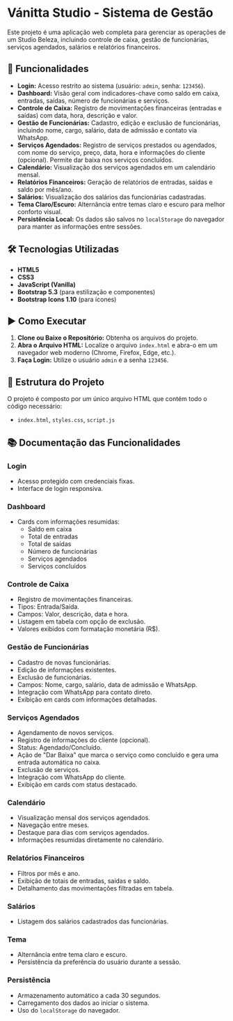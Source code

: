 # Vánitta Studio - Sistema de Gestão

Este projeto é uma aplicação web completa para gerenciar as operações de um Studio Beleza, incluindo controle de caixa, gestão de funcionárias, serviços agendados, salários e relatórios financeiros.

## 🌟 Funcionalidades

*   **Login:** Acesso restrito ao sistema (usuário: `admin`, senha: `123456`).
*   **Dashboard:** Visão geral com indicadores-chave como saldo em caixa, entradas, saídas, número de funcionárias e serviços.
*   **Controle de Caixa:** Registro de movimentações financeiras (entradas e saídas) com data, hora, descrição e valor.
*   **Gestão de Funcionárias:** Cadastro, edição e exclusão de funcionárias, incluindo nome, cargo, salário, data de admissão e contato via WhatsApp.
*   **Serviços Agendados:** Registro de serviços prestados ou agendados, com nome do serviço, preço, data, hora e informações do cliente (opcional). Permite dar baixa nos serviços concluídos.
*   **Calendário:** Visualização dos serviços agendados em um calendário mensal.
*   **Relatórios Financeiros:** Geração de relatórios de entradas, saídas e saldo por mês/ano.
*   **Salários:** Visualização dos salários das funcionárias cadastradas.
*   **Tema Claro/Escuro:** Alternância entre temas claro e escuro para melhor conforto visual.
*   **Persistência Local:** Os dados são salvos no `localStorage` do navegador para manter as informações entre sessões.

## 🛠️ Tecnologias Utilizadas

*   **HTML5**
*   **CSS3**
*   **JavaScript (Vanilla)**
*   **Bootstrap 5.3** (para estilização e componentes)
*   **Bootstrap Icons 1.10** (para ícones)

## ▶️ Como Executar

1.  **Clone ou Baixe o Repositório:** Obtenha os arquivos do projeto.
2.  **Abra o Arquivo HTML:** Localize o arquivo `index.html` e abra-o em um navegador web moderno (Chrome, Firefox, Edge, etc.).
3.  **Faça Login:** Utilize o usuário `admin` e a senha `123456`.

## 📝 Estrutura do Projeto

O projeto é composto por um único arquivo HTML que contém todo o código necessário:

*   `index.html`, `styles.css`, `script.js`

## 📚 Documentação das Funcionalidades

### Login
*   Acesso protegido com credenciais fixas.
*   Interface de login responsiva.

### Dashboard
*   Cards com informações resumidas:
    *   Saldo em caixa
    *   Total de entradas
    *   Total de saídas
    *   Número de funcionárias
    *   Serviços agendados
    *   Serviços concluídos

### Controle de Caixa
*   Registro de movimentações financeiras.
*   Tipos: Entrada/Saída.
*   Campos: Valor, descrição, data e hora.
*   Listagem em tabela com opção de exclusão.
*   Valores exibidos com formatação monetária (R$).

### Gestão de Funcionárias
*   Cadastro de novas funcionárias.
*   Edição de informações existentes.
*   Exclusão de funcionárias.
*   Campos: Nome, cargo, salário, data de admissão e WhatsApp.
*   Integração com WhatsApp para contato direto.
*   Exibição em cards com informações detalhadas.

### Serviços Agendados
*   Agendamento de novos serviços.
*   Registro de informações do cliente (opcional).
*   Status: Agendado/Concluído.
*   Ação de "Dar Baixa" que marca o serviço como concluído e gera uma entrada automática no caixa.
*   Exclusão de serviços.
*   Integração com WhatsApp do cliente.
*   Exibição em cards com status destacado.

### Calendário
*   Visualização mensal dos serviços agendados.
*   Navegação entre meses.
*   Destaque para dias com serviços agendados.
*   Informações resumidas diretamente no calendário.

### Relatórios Financeiros
*   Filtros por mês e ano.
*   Exibição de totais de entradas, saídas e saldo.
*   Detalhamento das movimentações filtradas em tabela.

### Salários
*   Listagem dos salários cadastrados das funcionárias.

### Tema
*   Alternância entre tema claro e escuro.
*   Persistência da preferência do usuário durante a sessão.

### Persistência
*   Armazenamento automático a cada 30 segundos.
*   Carregamento dos dados ao iniciar o sistema.
*   Uso do `localStorage` do navegador.

